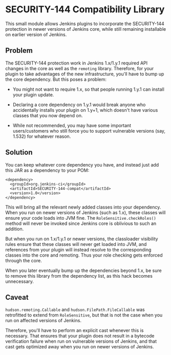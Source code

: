 # SECURITY-144 Compatibility Library
This small module allows Jenkins plugins to incorporate the SECURITY-144 protection in newer versions of Jenkins core,
while still remaining installable on earlier version of Jenkins.

## Problem
The SECURITY-144 protection work in Jenkins 1.x/1.y.1 required API changes in the core as well as the `remoting` library.
Therefore, for your plugin to take advantages of the new infrastructure, you'll have to bump up the core dependency.
But this poses a problem:

* You might not want to require 1.x, so that people running 1.y.1 can install your plugin update.

* Declaring a core dependency on 1.y.1 would break anyone who accidentally installs your plugin on 1.y+1,
  which doesn't have various classes that you now depend on.

* While not recommended, you may have some important users/customers who still force you to support vulnerable
  versions (say, 1.532) for whatever reason.

## Solution
You can keep whatever core dependency you have, and instead just add this JAR as a dependency to your POM:

    <dependency>
      <groupId>org.jenkins-ci</groupId>
      <artifactId>SECURITY-144-compat</artifactId>
      <version>1.0</version>
    </dependency>

This will bring all the relevant newly added classes into your dependency. When you run on newer versions
of Jenkins (such as 1.x), these classes will ensure your code loads into JVM fine.
The `RoleSensitive.checkRoles()` method will never be invoked since Jenkins core is oblivious to such an addition.

But when you run on 1.x/1.y.1 or newer versions, the classloader visibility rules ensure that these classes
will never get loaded into JVM, and references from your plugin will instead resolve to the corresponding
classes into the core and remoting. Thus your role checking gets enforced through the core.

When you later eventually bump up the dependencies beyond 1.x, be sure to remove this library from the dependency
list, as this hack becomes unnecessary.

## Caveat
`hudson.remoting.Callable` and `hudson.FilePath.FileCallable` was retrofitted to extend from `RoleSensitive`,
but that is not the case when you run on affected versions of Jenkins.

Therefore, you'll have to perform an explicit cast whenever this is necessary. That ensures that your plugin
does not result in a bytecode verification failure when run on vulnerable versions of Jenkins, and that cast gets
optimized away when you run on newer versions of Jenkins.
